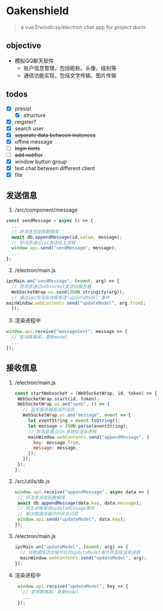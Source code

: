 # Oakenshield
> a vue3/windicss/electron chat app for project durin

## objective
+ 模拟QQ聊天软件
  +	账户信息管理，包括昵称、头像、级别等
  + 通信功能实现，包括文字传输、图片传输


## todos
+ [x] presist
  + [x] structure
+ [x] reigster?
+ [x] search user
+ [x] ~~separate data between instences~~ 
+ [x] offine message
+ [ ] ~~login hints~~
+ [ ] ~~add notifier~~
+ [x] window button group
+ [x] test chat between different client
+ [x] file

## 发送信息
1. /src/component/message
  ```js
  const sendMessage = async () => {
    ...
    // 将消息添加到数据库
    await db.appendMessage(id.value, message);
    // 将消息通过ipc发送给主进程
    window.api.send("sendMessage", message);
    ...
  };
  ```
2. /electron/main.js
  ```js
  ipcMain.on("sendMessage", (event, arg) => {
    // 将消息通过websocket发送给服务器
    WebSocketWrap.ws.send(JSON.stringify(arg)); 
    // 通过ipc向渲染进程发送"updateModel"事件
  mainWindow.webContents.send("updateModel", arg.from);
    });
  ```
3. 渲染进程中
  ```js
  window.api.receive("messageSent", message => {
    // 查询数据库，更新model
    ...
  });
  ```
## 接收信息
1. /electron/main.js
   ```js
   const startWebsocket = (WebSocketWrap, id, token) => {
    WebSocketWrap.start(id, token);
    WebSocketWrap.ws.on("open", () => {
      // 监听服务器发送的消息
      WebSocketWrap.ws.on("message", event => {
        let eventString = event.toString();
        let message = JSON.parse(eventString);
        // 将消息通过ipc发送给渲染进程
        mainWindow.webContents.send("appendMessage", {
          key: message.from,
          message: message,
        });
      });
    });
   };
   ```
2. /src/utils/db.js
   ```js
   window.api.receive("appendMessage", async data => {
    // 将消息添加到数据库
    await db.appendMessage(data.key, data.message);
    // 向主进程发送updataMessage事件
    // 解决数据库操作的异步问题
    window.api.send("updateModel", data.key);
   });
   ```
3. /electron/main.js
   ```js
   ipcMain.on("updateModel", (event, arg) => {
     // 将数据库添加操作后的updataModel事件转发给渲染进程
     mainWindow.webContents.send("updateModel", arg);
   });
   ```
4. 渲染进程中
   ```js
    window.api.receive("updateModel", key => {
      // 查询数据库，更新model
      ...
    });
   ```